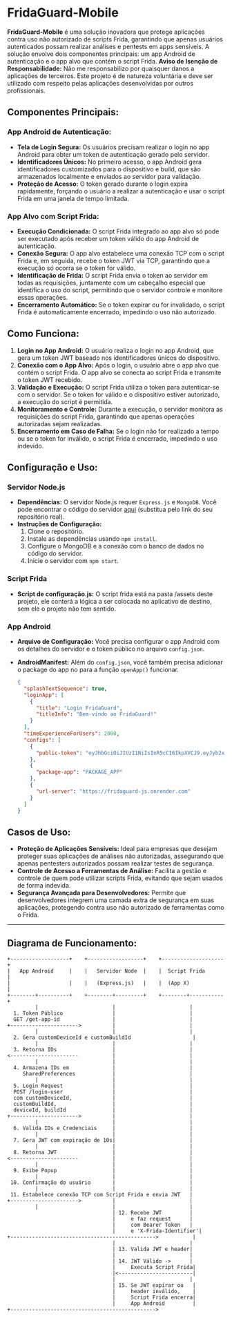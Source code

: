 # FridaGuard-Mobile

**FridaGuard-Mobile** é uma solução inovadora que protege aplicações contra uso não autorizado de scripts Frida, garantindo que apenas usuários autenticados possam realizar análises e pentests em apps sensíveis. A solução envolve dois componentes principais: um app Android de autenticação e o app alvo que contém o script Frida.
**Aviso de Isenção de Responsabilidade:** Não me responsabilizo por quaisquer danos a aplicações de terceiros. Este projeto é de natureza voluntária e deve ser utilizado com respeito pelas aplicações desenvolvidas por outros profissionais.

## Componentes Principais:

### App Android de Autenticação:

- **Tela de Login Segura:** Os usuários precisam realizar o login no app Android para obter um token de autenticação gerado pelo servidor.
- **Identificadores Únicos:** No primeiro acesso, o app Android gera identificadores customizados para o dispositivo e build, que são armazenados localmente e enviados ao servidor para validação.
- **Proteção de Acesso:** O token gerado durante o login expira rapidamente, forçando o usuário a realizar a autenticação e usar o script Frida em uma janela de tempo limitada.

### App Alvo com Script Frida:

- **Execução Condicionada:** O script Frida integrado ao app alvo só pode ser executado após receber um token válido do app Android de autenticação.
- **Conexão Segura:** O app alvo estabelece uma conexão TCP com o script Frida e, em seguida, recebe o token JWT via TCP, garantindo que a execução só ocorra se o token for válido.
- **Identificação de Frida:** O script Frida envia o token ao servidor em todas as requisições, juntamente com um cabeçalho especial que identifica o uso do script, permitindo que o servidor controle e monitore essas operações.
- **Encerramento Automático:** Se o token expirar ou for invalidado, o script Frida é automaticamente encerrado, impedindo o uso não autorizado.

## Como Funciona:

1. **Login no App Android:** O usuário realiza o login no app Android, que gera um token JWT baseado nos identificadores únicos do dispositivo.
2. **Conexão com o App Alvo:** Após o login, o usuário abre o app alvo que contém o script Frida. O app alvo se conecta ao script Frida e transmite o token JWT recebido.
3. **Validação e Execução:** O script Frida utiliza o token para autenticar-se com o servidor. Se o token for válido e o dispositivo estiver autorizado, a execução do script é permitida.
4. **Monitoramento e Controle:** Durante a execução, o servidor monitora as requisições do script Frida, garantindo que apenas operações autorizadas sejam realizadas.
5. **Encerramento em Caso de Falha:** Se o login não for realizado a tempo ou se o token for inválido, o script Frida é encerrado, impedindo o uso indevido.

## Configuração e Uso:

### Servidor Node.js

- **Dependências:** O servidor Node.js requer `Express.js` e `MongoDB`. Você pode encontrar o código do servidor [aqui](https://github.com/Vitor-VX/fridaguard-js) (substitua pelo link do seu repositório real).
- **Instruções de Configuração:**
    1. Clone o repositório.
    2. Instale as dependências usando `npm install`.
    3. Configure o MongoDB e a conexão com o banco de dados no código do servidor.
    4. Inicie o servidor com `npm start`.

### Script Frida
- **Script de configuração.js:** O script frida está na pasta /assets deste projeto, ele conterá a lógica a ser colocada no aplicativo de destino, sem ele o projeto não tem sentido.

### App Android

- **Arquivo de Configuração:** Você precisa configurar o app Android com os detalhes do servidor e o token público no arquivo `config.json`.
- **AndroidManifest:** Além do `config.json`, você também precisa adicionar o package do app no <queries></queries> para a função  ``openApp()`` funcionar.

  ```json
  {
    "splashTextSequence": true,
    "loginApp": [
      {
        "title": "Login FridaGuard",
        "titleInfo": "Bem-vindo ao FridaGuard!"
      }
    ],
    "timeExperienceForUsers": 2000,
    "configs": [
      {
        "public-token": "eyJhbGciOiJIUzI1NiIsInR5cCI6IkpXVCJ9.eyJyb2xlIjoicHVibGljIiwicGVybWlzc2lvbnMiOlsicmVhZCJdLCJpYXQiOjE3MjQ2NDMxOTV9.BRV8NuejKLC0vlOEdpPxpzX-aT4Q8AjYIZYdlwjdK24"
      },
      {
        "package-app": "PACKAGE_APP"
      },
      {
        "url-server": "https://fridaguard-js.onrender.com"
      }
    ]
  }

## Casos de Uso:

- **Proteção de Aplicações Sensíveis:** Ideal para empresas que desejam proteger suas aplicações de análises não autorizadas, assegurando que apenas pentesters autorizados possam realizar testes de segurança.
- **Controle de Acesso a Ferramentas de Análise:** Facilita a gestão e controle de quem pode utilizar scripts Frida, evitando que sejam usados de forma indevida.
- **Segurança Avançada para Desenvolvedores:** Permite que desenvolvedores integrem uma camada extra de segurança em suas aplicações, protegendo contra uso não autorizado de ferramentas como o Frida.

---

## Diagrama de Funcionamento:

```text
+-------------------+    +------------------+    +--------------------+
|   App Android     |    |   Servidor Node  |    |  Script Frida       |
|                   |    |   (Express.js)   |    |  (App X)            |
+--------+----------+    +--------+---------+    +--------+-----------+
         |                        |                        |
  1. Token Público                |                        |
  GET /get-app-id                 |                        |
+---------------------->          |                        |
         |                        |                        |
  2. Gera customDeviceId e customBuildId                    |
         |                        |                        |
  3. Retorna IDs                  |                        |
<----------------------           |                        |
         |                        |                        |
  4. Armazena IDs em              |                        |
     SharedPreferences            |                        |
         |                        |                        |
  5. Login Request                |                        |
  POST /login-user                |                        |
  com customDeviceId,             |                        |
  customBuildId,                  |                        |
  deviceId, buildId               |                        |
+---------------------->          |                        |
         |                        |                        |
  6. Valida IDs e Credenciais     |                        |
         |                        |                        |
  7. Gera JWT com expiração de 10s|                        |
         |                        |                        |
  8. Retorna JWT                  |                        |
<----------------------           |                        |
         |                        |                        |
  9. Exibe Popup                  |                        |
         |                        |                        |
 10. Confirmação do usuário       |                        |
         |                        |                        |
 11. Estabelece conexão TCP com Script Frida e envia JWT   |
+---------------------->          |                        |
         |                        |                        |
                                  | 12. Recebe JWT         |
                                  |     e faz request      |
                                  |     com Bearer Token   |
                                  |     e 'X-Frida-Identifier'|
+----------------------------------------------->           |
                                  |                        |
                                  | 13. Valida JWT e header|
                                  |                        |
                                  | 14. JWT Válido ->      |
                                  |     Executa Script Frida|
                                  |<------------------------|
                                  |                        |
                                  | 15. Se JWT expirar ou   |
                                  |     header inválido,    |
                                  |     Script Frida encerra|
                                  |     App Android         |
+----------------------------------------------->